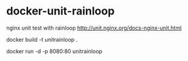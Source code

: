 # docker-unit-rainloop
nginx unit test with rainloop
http://unit.nginx.org/docs-nginx-unit.html 

docker build -t unitrainloop . 

docker run -d -p 8080:80 unitrainloop 
